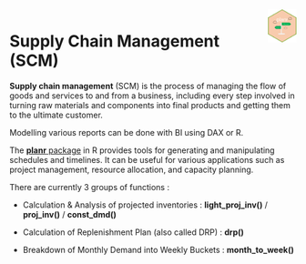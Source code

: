 <img src="/SCM/pic/planr.png" align="right" width="10%" />

# Supply Chain Management (SCM)

**Supply chain management** (SCM) is the process of managing the flow of goods and services to and from a business, including every step involved in turning raw materials and components into final products and getting them to the ultimate customer.

Modelling various reports can be done with BI using DAX or R.

The [**planr** package](https://github.com/nguyennico/planr) in R provides tools for generating and manipulating schedules and timelines. It can be useful for various applications such as project management, resource allocation, and capacity planning. 

There are currently 3 groups of functions :

-   Calculation & Analysis of projected inventories : **light_proj_inv()** / **proj_inv()** / **const_dmd()**

-   Calculation of Replenishment Plan (also called DRP) : **drp()**

-   Breakdown of Monthly Demand into Weekly Buckets : **month_to_week()**
